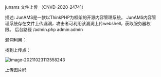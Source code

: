  junams 文件上传 （CNVD-2020-24741）

描述: JunAMS是一款以ThinkPHP为框架的开源内容管理系统。 JunAMS内容管理系统存在文件上传漏洞，攻击者可利用该漏洞上传webshell，获取服务器权限。 后台路径 /admin.php admin:admin

漏洞利用：

找到上传点：

![image-20211023113558243](https://cd-1307445315.cos.ap-nanjing.myqcloud.com/CD%5Cimage-20211023113558243.png)

上传图片码

